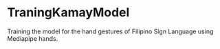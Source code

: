 # TraningKamayModel
Training the model for the hand gestures of Filipino Sign Language using Mediapipe hands.
